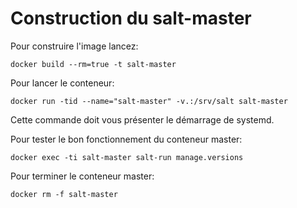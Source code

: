 # Construction du salt-master

Pour construire l'image lancez:

```shell
docker build --rm=true -t salt-master
```

Pour lancer le conteneur:

```shell
docker run -tid --name="salt-master" -v.:/srv/salt salt-master
```

Cette commande doit vous présenter le démarrage de systemd.

Pour tester le bon fonctionnement du conteneur master:

```shell
docker exec -ti salt-master salt-run manage.versions
```

Pour terminer le conteneur master:

```shell
docker rm -f salt-master
```

